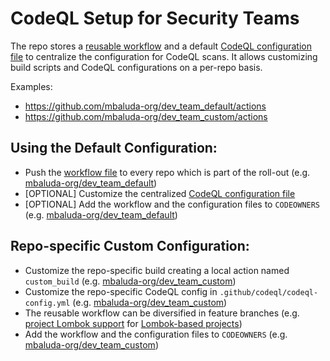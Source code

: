 # CodeQL Setup for Security Teams
The repo stores a [reusable workflow](https://github.com/mbaluda-org/security_team/blob/main/.github/workflows/code_analysis.yml) and a default [CodeQL configuration file](https://github.com/mbaluda-org/security_team/blob/main/codeql-config.yml) to centralize the configuration for CodeQL scans.
It allows customizing build scripts and CodeQL configurations on a per-repo basis.

Examples:
- https://github.com/mbaluda-org/dev_team_default/actions
- https://github.com/mbaluda-org/dev_team_custom/actions

## Using the Default Configuration: 
- Push the [workflow file](https://github.com/mbaluda-org/security_team/blob/main/.github/workflows/codeql.yml) to every repo which is part of the roll-out
(e.g. [mbaluda-org/dev_team_default](https://github.com/mbaluda-org/dev_team_default/blob/main/.github/workflows))
- [OPTIONAL] Customize the centralized [CodeQL configuration file](https://github.com/mbaluda-org/security_team/blob/main/codeql-config.yml)
- [OPTIONAL] Add the workflow and the configuration files to `CODEOWNERS` (e.g. [mbaluda-org/dev_team_default](https://github.com/mbaluda-org/dev_team_default/blob/main/.github/CODEOWNERS))

## Repo-specific Custom Configuration:
- Customize the repo-specific build creating a local action named `custom_build` (e.g. [mbaluda-org/dev_team_custom](https://github.com/mbaluda-org/dev_team_custom/blob/main/.github/actions/custom_build/action.yml))
- Customize the repo-specific CodeQL config in `.github/codeql/codeql-config.yml` (e.g. [mbaluda-org/dev_team_custom](https://github.com/mbaluda-org/dev_team_custom/blob/main/.github/codeql/codeql-config.yml))
- The reusable workflow can be diversified in feature branches (e.g. [project Lombok support](https://github.com/mbaluda-org/security_team/blob/lombok/.github/workflows/code_analysis.yml#L79) for [Lombok-based projects](https://github.com/mbaluda-org/test-lombok/actions))
- Add the workflow and the configuration files to `CODEOWNERS` (e.g. [mbaluda-org/dev_team_custom](https://github.com/mbaluda-org/dev_team_custom/blob/main/.github/CODEOWNERS))
